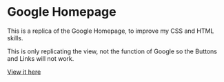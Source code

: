 # Google Homepage
This is a replica of the Google Homepage, to improve my CSS and HTML skills.

This is only replicating the view, not the function of Google
so the Buttons and Links will not work.

[View it here](https://tonums.github.io/google-homepage)

 
